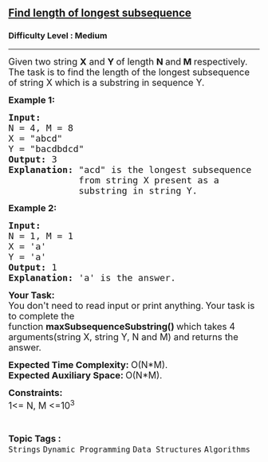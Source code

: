 <h2><a href="https://practice.geeksforgeeks.org/problems/find-length-of-longest-subsequence4905/1?utm_source=geeksforgeeks&utm_medium=ml_article_practice_tab&utm_campaign=article_practice_tab">Find length of longest subsequence</a></h2><h3>Difficulty Level : Medium</h3><hr><div class="problems_problem_content__Xm_eO"><p><span style="font-size:18px">Given two string&nbsp;<strong>X</strong>&nbsp;and&nbsp;<strong>Y </strong>of length <strong>N </strong>and<strong> M </strong>respectively. The task is to find the length of the longest subsequence of string X which is a substring in sequence Y.</span></p>

<p><span style="font-size:18px"><strong>Example 1:</strong></span></p>

<pre><span style="font-size:18px"><strong>Input:
</strong>N = 4, M = 8
X = "abcd"
Y = "bacdbdcd"<strong>
Output: </strong>3
<strong>Explanation: </strong>"acd" is the longest subsequence
&nbsp;            from string X present as a
&nbsp;            substring in string Y.</span></pre>

<p><span style="font-size:18px"><strong>Example 2:</strong></span></p>

<pre><span style="font-size:18px"><strong>Input:
</strong>N = 1, M = 1
X = 'a'
Y = 'a'
<strong>Output: </strong>1
<strong>Explanation: </strong>'a' is the answer.</span></pre>

<p><span style="font-size:18px"><strong>Your Task:</strong><br>
You don't need to read input or print anything.</span>&nbsp;<span style="font-size:18px">Your task is to complete the function&nbsp;<strong>maxSubsequenceSubstring()&nbsp;</strong>which takes 4 arguments(string X, string Y, N and M) and returns the answer.&nbsp;</span></p>

<p><span style="font-size:18px"><strong>Expected Time Complexity:&nbsp;</strong>O(N*M).<br>
<strong>Expected Auxiliary Space:&nbsp;</strong>O(N*M).</span></p>

<p><span style="font-size:18px"><strong>Constraints:</strong><br>
1&lt;= N, M &lt;=10<sup>3</sup></span></p>
</div><br><p><span style=font-size:18px><strong>Topic Tags : </strong><br><code>Strings</code>&nbsp;<code>Dynamic Programming</code>&nbsp;<code>Data Structures</code>&nbsp;<code>Algorithms</code>&nbsp;